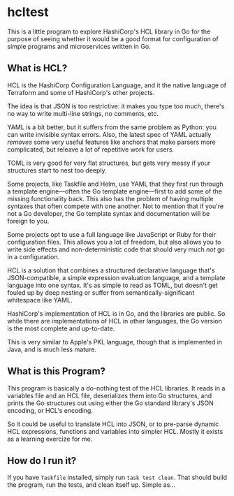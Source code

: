 # hcltest

This is a little program to explore HashiCorp's HCL library in Go
for the purpose of seeing whether it would be a good format for
configuration of simple programs and microservices written in Go.

## What is HCL?

HCL is the HashiCorp Configuration Language, and it the native language
of Terraform and some of HashiCorp's other projects.

The idea is that JSON is too restrictive: it makes you type too much,
there's no way to write multi-line strings, no comments, etc.

YAML is a bit better, but it suffers from the same problem as Python:
you can write invisible syntax errors. Also, the latest spec of YAML
actually _removes_ some very useful features like anchors that make
parsers more complicated, but releave a lot of repetitive work for
users.

TOML is very good for very flat structures, but gets very messy if your
structures start to nest too deeply.

Some projects, like Taskfile and Helm, use YAML that they first run
through a template engine—often the Go template engine—first to add
some of the missing functionality back. This also has the problem of
having multiple syntaxes that often compete with one another. Not to
mention that if you're not a Go developer, the Go template syntax and
documentation will be foreign to you.

Some projects opt to use a full language like JavaScript or Ruby for
their configuration files. This allows you a lot of freedom, but also
allows you to write side effects and non-deterministic code that should
very much _not_ go in a configuration.

HCL is a solution that combines a structured declarative language that's
JSON-compatible, a simple expression evaluation language, and a template
language into one syntax. It's as simple to read as TOML, but doesn't
get fouled up by deep nesting or suffer from semantically-significant
whitespace like YAML.

HashiCorp's implementation of HCL is in Go, and the libraries are
public. So while there are implementations of HCL in other languages,
the Go version is the most complete and up-to-date.

This is very similar to Apple's PKL language, though that is implemented
in Java, and is much less mature.

## What is this Program?

This program is basically a do-nothing test of the HCL libraries. It
reads in a variables file and an HCL file, deserializes them into
Go structures, and prints the Go structures out using either the Go
standard library's JSON encoding, or HCL's encoding.

So it could be useful to translate HCL into JSON, or to pre-parse
dynamic HCL expressions, functions and variables into simpler HCL.
Mostly it exists as a learning exercize for me.

## How do I run it?

If you have `Taskfile` installed, simply run `task test clean`. That
should build the program, run the tests, and clean itself up. Simple as...
